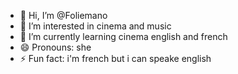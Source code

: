 - 👋 Hi, I’m @Foliemano
- 👀 I’m interested in cinema and music 
- 🌱 I’m currently learning cinema english and french
- 😄 Pronouns: she
- ⚡ Fun fact: i'm french but i can speake english 

<!---
Foliemano/Foliemano is a ✨ special ✨ repository because its `README.md` (this file) appears on your GitHub profile.
You can click the Preview link to take a look at your changes.
--->
